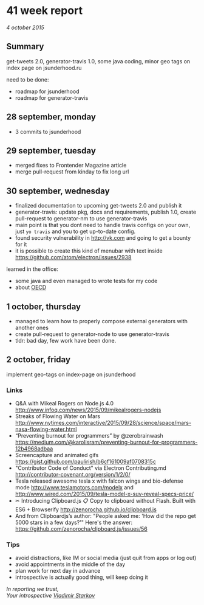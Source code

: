 # 41 week report

_4 october 2015_

## Summary

get-tweets 2.0, generator-travis 1.0, some java coding, minor geo tags on index page on jsunderhood.ru

need to be done:
* roadmap for jsunderhood
* roadmap for generator-travis

## 28 september, monday

* 3 commits to jsunderhood

## 29 september, tuesday

* merged fixes to Frontender Magazine article
* merge pull-request from kinday to fix long url

## 30 september, wednesday

* finalized documentation to upcoming get-tweets 2.0 and publish it
* generator-travis: update pkg, docs and requirements, publish 1.0, create pull-request to generator-nm to use generator-travis
* main point is that you dont need to handle travis configs on your own, just `yo travis` and you to get up-to-date config.
* found security vulnerability in http://vk.com and going to get a bounty for it
* it is possible to create this kind of menubar with text inside https://github.com/atom/electron/issues/2938

learned in the office:
* some java and even managed to wrote tests for my code
* about [OECD](http://www.oecd.org/about/)

## 1 october, thursday

* managed to learn how to properly compose external generators with another ones
* create pull-request to generator-node to use generator-travis
* tldr: bad day, few work have been done.

## 2 october, friday

implement geo-tags on index-page on jsunderhood

### Links

* Q&A with Mikeal Rogers on Node.js 4.0 http://www.infoq.com/news/2015/09/mikealrogers-nodejs
* Streaks of Flowing Water on Mars http://www.nytimes.com/interactive/2015/09/28/science/space/mars-nasa-flowing-water.html
* “Preventing burnout for programmers” by @zerobrainwash https://medium.com/@karolisram/preventing-burnout-for-programmers-12b4968adbaa
* Screencapture and animated gifs https://gist.github.com/paulirish/b6cf161009af0708315c
* "Contributor Code of Conduct" via Electron Contributing.md http://contributor-covenant.org/version/1/2/0/
* Tesla released awesome tesla x with falcon wings and bio-defense mode http://www.teslamotors.com/modelx and http://www.wired.com/2015/09/tesla-model-x-suv-reveal-specs-price/
* ✂ Introducing Clipboard.js 📋 Copy to clipboard without Flash. Built with ES6 + Browserify http://zenorocha.github.io/clipboard.js
* And from Clipboardjs’s author: "People asked me: 'How did the repo get 5000 stars in a few days?'" Here's the answer: https://github.com/zenorocha/clipboard.js/issues/56

### Tips

* avoid distractions, like IM or social media (just quit from apps or log out)
* avoid appointments in the middle of the day
* plan work for next day in advance
* introspective is actually good thing, will keep doing it


_In reporting we trust,  
Your introspective [Vladimir Starkov](https://iamstarkov.com/)_
